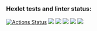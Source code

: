 ### Hexlet tests and linter status:
[![Actions Status](https://github.com/da4tovigovorite/frontend-project-44/workflows/hexlet-check/badge.svg)](https://github.com/da4tovigovorite/frontend-project-44/actions)
<a href="https://asciinema.org/a/1vOaWxKssljvL7YOrVWNKYNn2" target="_blank"><img src="https://asciinema.org/a/1vOaWxKssljvL7YOrVWNKYNn2.svg" /></a>
<a href="https://asciinema.org/a/9n4csGHmhTP2MIOgslS8kdNqR" target="_blank"><img src="https://asciinema.org/a/9n4csGHmhTP2MIOgslS8kdNqR.svg" /></a>
<a href="https://asciinema.org/a/553797" target="_blank"><img src="https://asciinema.org/a/553797.svg" /></a>
<a href="https://asciinema.org/a/z3CuiMyzdubyq6MK7PDinW0Bp" target="_blank"><img src="https://asciinema.org/a/z3CuiMyzdubyq6MK7PDinW0Bp.svg" /></a>
<a href="https://asciinema.org/a/1prFsrTfghe5ojj6kWEjpt3xP" target="_blank"><img src="https://asciinema.org/a/1prFsrTfghe5ojj6kWEjpt3xP.svg" /></a>